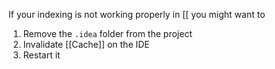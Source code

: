 If your indexing is not working properly in [[ you might want to

1. Remove the `.idea` folder from the project
2. Invalidate [[Cache]] on the IDE
3. Restart it
